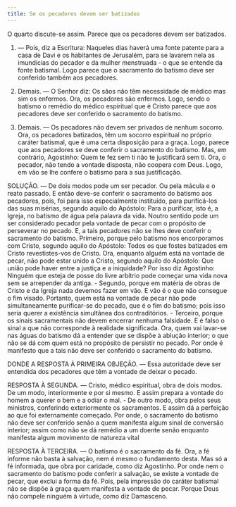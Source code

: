```yaml
---
title: Se os pecadores devem ser batizados
---
```


O quarto discute-se assim. Parece que os pecadores devem ser batizados.  

1. — Pois, diz a Escritura: Naqueles dias haverá uma fonte patente para a casa de Davi e os habitantes de Jerusalém, para se lavarem nela as imundícias do pecador e da mulher menstruada - o que se entende da fonte batismal. Logo parece que o sacramento do batismo deve ser conferido também aos pecadores.  

2. Demais. — O Senhor diz: Os sãos não têm necessidade de médico mas sim os enfermos. Ora, os pecadores são enfermos. Logo, sendo o batismo o remédio do médico espiritual que é Cristo parece que aos pecadores deve ser conferido o sacramento do batismo.  

3. Demais. — Os pecadores não devem ser privados de nenhum socorro. Ora, os pecadores batizados, têm um socorro espiritual no próprio caráter batismal, que é uma certa disposição para a graça. Logo, parece que aos pecadores se deve conferir o sacramento do batismo.  Mas, em contrário, Agostinho: Quem te fez sem ti não te justificará sem ti. Ora, o pecador, não tendo a vontade disposta, não coopera com Deus. Logo, em vão se lhe confere o batismo para a sua justificação.  

SOLUÇÃO. — De dois modos pode um ser pecador. Ou pela mácula e o reato passado. E então deve-se conferir o sacramento do batismo aos pecadores, pois, foi para isso especialmente instituído, para purificá-los das suas misérias, segundo aquilo do Apóstolo: Para a purificar, isto é, a Igreja, no batismo de água pela palavra da vida. Noutro sentido pode um ser considerado pecador pela vontade de pecar com o propósito de perseverar no pecado. E, a tais pecadores não se lhes deve conferir o sacramento do batismo. Primeiro, porque pelo batismo nos encorporamos com Cristo, segundo aquilo do Apóstolo: Todos os que fostes batizados em Cristo revestistes-vos de Cristo. Ora, enquanto alguém está na vontade de pecar, não pode estar unido a Cristo, segundo aquilo do Apóstolo: Que união pode haver entre a justiça e a iniquidade? Por isso diz Agostinho: Ninguém que esteja de posse do livre arbítrio pode começar uma vida nova sem se arrepender da antiga. - Segundo, porque em matéria de obras de Cristo e da Igreja nada devemos fazer em vão. E vão é o que não consegue o fim visado. Portanto, quem está na vontade de pecar não pode simultaneamente purificar-se do pecado, que é o fim do batismo; pois isso seria querer a existência simultânea dos contraditórios. - Terceiro, porque os sinais sacramentais não devem encerrar nenhuma falsidade. E é falso o sinal a que não corresponde à realidade significada. Ora, quem vai lavar-se nas águas do batismo dá a entender que se dispõe à ablução interior; o que não se dá com quem está no propósito de persistir no pecado. Por onde é manifesto que a tais não deve ser conferido o sacramento do batismo.  

DONDE A RESPOSTA À PRIMEIRA OBJEÇÃO. — Essa autoridade deve ser entendida dos pecadores que têm a vontade de deixar o pecado.  

RESPOSTA À SEGUNDA. — Cristo, médico espiritual, obra de dois modos. De um modo, interiormente e por si mesmo. E assim prepara a vontade do homem a querer o bem e a odiar o mal. - De outro modo, obra pelos seus ministros, conferindo exteriormente os sacramentos. E assim dá a perfeição ao que foi externamente começado. Por onde, o sacramento do batismo não deve ser conferido senão a quem manifesta algum sinal de conversão interior; assim como não se dá remédio a um doente senão enquanto manifesta algum movimento de natureza vital  

RESPOSTA À TERCEIRA. — O batismo é o sacramento da fé. Ora, a fé informe não basta à salvação, nem é mesmo o fundamento desta. Mas só a fé informada, que obra por caridade, como diz Agostinho. Por onde nem o sacramento do batismo pode conferir a salvação, se existe a vontade de pecar, que exclui a forma da fé. Pois, pela impressão do caráter batismal não se dispõe à graça quem manifesta a vontade de pecar. Porque Deus não compele ninguém à virtude, como diz Damasceno.